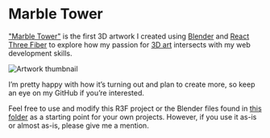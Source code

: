 # Marble Tower

["Marble Tower"](https://webart-marble-tower.bespokecube.com/) is the first 3D artwork I created using [Blender](https://www.blender.org/) and [React Three Fiber](https://r3f.docs.pmnd.rs/getting-started/introduction) to explore how my passion for [3D art](https://www.instagram.com/bespokecube/) intersects with my web development skills.

![Artwork thumbnail](https://webart-marble-tower.bespokecube.com/webart-marble-tower_thumbnail.jpg)

I’m pretty happy with how it’s turning out and plan to create more, so keep an eye on my GitHub if you’re interested.

Feel free to use and modify this R3F project or the Blender files found in [this folder](https://github.com/bespokecube/webart-marble-tower/tree/main/Resources) as a starting point for your own projects. However, if you use it as-is or almost as-is, please give me a mention.
